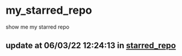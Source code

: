 # my_starred_repo
show me my starred repo

update at 06/03/22 12:24:13 in [starred_repo](./index.html)
---

